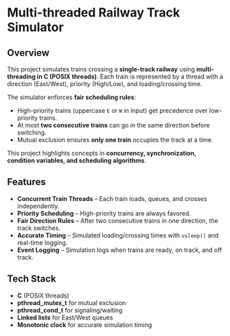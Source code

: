# Multi-threaded Railway Track Simulator

## Overview
This project simulates trains crossing a **single-track railway** using **multi-threading in C (POSIX threads)**. Each train is represented by a thread with a direction (East/West), priority (High/Low), and loading/crossing time.  

The simulator enforces **fair scheduling rules**:
- High-priority trains (uppercase `E` or `W` in input) get precedence over low-priority trains.  
- At most **two consecutive trains** can go in the same direction before switching.  
- Mutual exclusion ensures **only one train** occupies the track at a time.  

This project highlights concepts in **concurrency, synchronization, condition variables, and scheduling algorithms**.

## Features
- **Concurrent Train Threads** – Each train loads, queues, and crosses independently.  
- **Priority Scheduling** – High-priority trains are always favored.  
- **Fair Direction Rules** – After two consecutive trains in one direction, the track switches.  
- **Accurate Timing** – Simulated loading/crossing times with `usleep()` and real-time logging.  
- **Event Logging** – Simulation logs when trains are ready, on track, and off track.  

## Tech Stack
- **C** (POSIX threads)  
- **pthread_mutex_t** for mutual exclusion  
- **pthread_cond_t** for signaling/waiting  
- **Linked lists** for East/West queues  
- **Monotonic clock** for accurate simulation timing  
